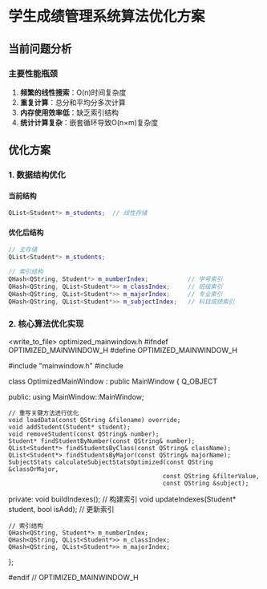 # 学生成绩管理系统算法优化方案

## 当前问题分析

### 主要性能瓶颈
1. **频繁的线性搜索**：O(n)时间复杂度
2. **重复计算**：总分和平均分多次计算
3. **内存使用效率低**：缺乏索引结构
4. **统计计算复杂**：嵌套循环导致O(n×m)复杂度

## 优化方案

### 1. 数据结构优化

#### 当前结构
```cpp
QList<Student*> m_students;  // 线性存储
```

#### 优化后结构
```cpp
// 主存储
QList<Student*> m_students;

// 索引结构
QHash<QString, Student*> m_numberIndex;           // 学号索引
QHash<QString, QList<Student*>> m_classIndex;     // 班级索引  
QHash<QString, QList<Student*>> m_majorIndex;     // 专业索引
QHash<QString, QList<Student*>> m_subjectIndex;   // 科目成绩索引
```

### 2. 核心算法优化实现

<write_to_file>
<path>optimized_mainwindow.h</path>
<content>
#ifndef OPTIMIZED_MAINWINDOW_H
#define OPTIMIZED_MAINWINDOW_H

#include "mainwindow.h"
#include <QHash>

class OptimizedMainWindow : public MainWindow
{
    Q_OBJECT

public:
    using MainWindow::MainWindow;
    
    // 重写关键方法进行优化
    void loadData(const QString &filename) override;
    void addStudent(Student* student);
    void removeStudent(const QString& number);
    Student* findStudentByNumber(const QString& number);
    QList<Student*> findStudentsByClass(const QString& className);
    QList<Student*> findStudentsByMajor(const QString& majorName);
    SubjectStats calculateSubjectStatsOptimized(const QString &classOrMajor, 
                                               const QString &filterValue, 
                                               const QString &subject);

private:
    void buildIndexes();  // 构建索引
    void updateIndexes(Student* student, bool isAdd);  // 更新索引
    
    // 索引结构
    QHash<QString, Student*> m_numberIndex;
    QHash<QString, QList<Student*>> m_classIndex;
    QHash<QString, QList<Student*>> m_majorIndex;
};

#endif // OPTIMIZED_MAINWINDOW_H
